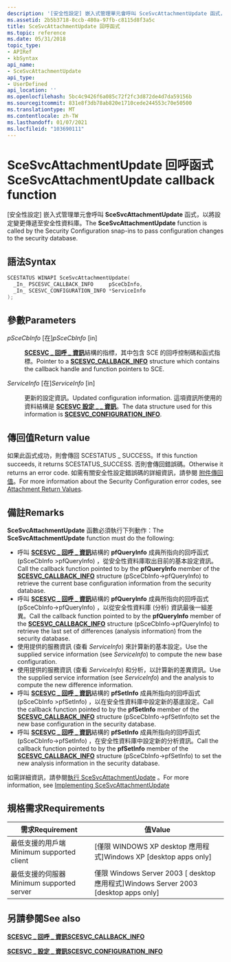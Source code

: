 ```yaml
---
description: '[安全性設定] 嵌入式管理單元會呼叫 SceSvcAttachmentUpdate 函式，以將設定變更傳遞至安全性資料庫。'
ms.assetid: 2b5b3718-8ccb-480a-97fb-c8115d8f3a5c
title: SceSvcAttachmentUpdate 回呼函式
ms.topic: reference
ms.date: 05/31/2018
topic_type:
- APIRef
- kbSyntax
api_name:
- SceSvcAttachmentUpdate
api_type:
- UserDefined
api_location: ''
ms.openlocfilehash: 5bc4c9426f6a085c72f2fc3d872de4d7da59156b
ms.sourcegitcommit: 831e8f3db78ab820e1710cede244553c70e50500
ms.translationtype: MT
ms.contentlocale: zh-TW
ms.lasthandoff: 01/07/2021
ms.locfileid: "103690111"
---
```

# <a name="scesvcattachmentupdate-callback-function"></a><span data-ttu-id="1f6a3-103">SceSvcAttachmentUpdate 回呼函式</span><span class="sxs-lookup"><span data-stu-id="1f6a3-103">SceSvcAttachmentUpdate callback function</span></span>

<span data-ttu-id="1f6a3-104">[安全性設定] 嵌入式管理單元會呼叫 **SceSvcAttachmentUpdate** 函式，以將設定變更傳遞至安全性資料庫。</span><span class="sxs-lookup"><span data-stu-id="1f6a3-104">The **SceSvcAttachmentUpdate** function is called by the Security Configuration snap-ins to pass configuration changes to the security database.</span></span>

## <a name="syntax"></a><span data-ttu-id="1f6a3-105">語法</span><span class="sxs-lookup"><span data-stu-id="1f6a3-105">Syntax</span></span>


```C++
SCESTATUS WINAPI SceSvcAttachmentUpdate(
  _In_ PSCESVC_CALLBACK_INFO     pSceCbInfo,
  _In_ SCESVC_CONFIGURATION_INFO *ServiceInfo
);
```



## <a name="parameters"></a><span data-ttu-id="1f6a3-106">參數</span><span class="sxs-lookup"><span data-stu-id="1f6a3-106">Parameters</span></span>

<dl> <dt>

<span data-ttu-id="1f6a3-107">*pSceCbInfo* \[在\]</span><span class="sxs-lookup"><span data-stu-id="1f6a3-107">*pSceCbInfo* \[in\]</span></span>
</dt> <dd>

<span data-ttu-id="1f6a3-108">[**SCESVC \_ 回呼 \_ 資訊**](/windows/win32/api/scesvc/ns-scesvc-scesvc_callback_info)結構的指標，其中包含 SCE 的回呼控制碼和函式指標。</span><span class="sxs-lookup"><span data-stu-id="1f6a3-108">Pointer to a [**SCESVC\_CALLBACK\_INFO**](/windows/win32/api/scesvc/ns-scesvc-scesvc_callback_info) structure which contains the callback handle and function pointers to SCE.</span></span>

</dd> <dt>

<span data-ttu-id="1f6a3-109">*ServiceInfo* \[在\]</span><span class="sxs-lookup"><span data-stu-id="1f6a3-109">*ServiceInfo* \[in\]</span></span>
</dt> <dd>

<span data-ttu-id="1f6a3-110">更新的設定資訊。</span><span class="sxs-lookup"><span data-stu-id="1f6a3-110">Updated configuration information.</span></span> <span data-ttu-id="1f6a3-111">這項資訊所使用的資料結構是 [**SCESVC 設定 \_ \_ 資訊**](/windows/win32/api/scesvc/ns-scesvc-scesvc_configuration_info)。</span><span class="sxs-lookup"><span data-stu-id="1f6a3-111">The data structure used for this information is [**SCESVC\_CONFIGURATION\_INFO**](/windows/win32/api/scesvc/ns-scesvc-scesvc_configuration_info).</span></span>

</dd> </dl>

## <a name="return-value"></a><span data-ttu-id="1f6a3-112">傳回值</span><span class="sxs-lookup"><span data-stu-id="1f6a3-112">Return value</span></span>

<span data-ttu-id="1f6a3-113">如果此函式成功，則會傳回 SCESTATUS \_ SUCCESS。</span><span class="sxs-lookup"><span data-stu-id="1f6a3-113">If this function succeeds, it returns SCESTATUS\_SUCCESS.</span></span> <span data-ttu-id="1f6a3-114">否則會傳回錯誤碼。</span><span class="sxs-lookup"><span data-stu-id="1f6a3-114">Otherwise it returns an error code.</span></span> <span data-ttu-id="1f6a3-115">如需有關安全性設定錯誤碼的詳細資訊，請參閱 [附件傳回值](management-return-values.md)。</span><span class="sxs-lookup"><span data-stu-id="1f6a3-115">For more information about the Security Configuration error codes, see [Attachment Return Values](management-return-values.md).</span></span>

## <a name="remarks"></a><span data-ttu-id="1f6a3-116">備註</span><span class="sxs-lookup"><span data-stu-id="1f6a3-116">Remarks</span></span>

<span data-ttu-id="1f6a3-117">**SceSvcAttachmentUpdate** 函數必須執行下列動作：</span><span class="sxs-lookup"><span data-stu-id="1f6a3-117">The **SceSvcAttachmentUpdate** function must do the following:</span></span>

-   <span data-ttu-id="1f6a3-118">呼叫 [**SCESVC \_ 回呼 \_ 資訊**](/windows/win32/api/scesvc/ns-scesvc-scesvc_callback_info)結構的 **pfQueryInfo** 成員所指向的回呼函式 (pSceCbInfo >pfQueryInfo) ，從安全性資料庫取出目前的基本設定資訊。</span><span class="sxs-lookup"><span data-stu-id="1f6a3-118">Call the callback function pointed to by the **pfQueryInfo** member of the [**SCESVC\_CALLBACK\_INFO**](/windows/win32/api/scesvc/ns-scesvc-scesvc_callback_info) structure (pSceCbInfo->pfQueryInfo) to retrieve the current base configuration information from the security database.</span></span>
-   <span data-ttu-id="1f6a3-119">呼叫 [**SCESVC \_ 回呼 \_ 資訊**](/windows/win32/api/scesvc/ns-scesvc-scesvc_callback_info)結構的 **pfQueryInfo** 成員所指向的回呼函式 (pSceCbInfo->pfQueryInfo) ，以從安全性資料庫 (分析) 資訊最後一組差異。</span><span class="sxs-lookup"><span data-stu-id="1f6a3-119">Call the callback function pointed to by the **pfQueryInfo** member of the [**SCESVC\_CALLBACK\_INFO**](/windows/win32/api/scesvc/ns-scesvc-scesvc_callback_info) structure (pSceCbInfo->pfQueryInfo) to retrieve the last set of differences (analysis information) from the security database.</span></span>
-   <span data-ttu-id="1f6a3-120">使用提供的服務資訊 (查看 *ServiceInfo*) 來計算新的基本設定。</span><span class="sxs-lookup"><span data-stu-id="1f6a3-120">Use the supplied service information (see *ServiceInfo*) to compute the new base configuration.</span></span>
-   <span data-ttu-id="1f6a3-121">使用提供的服務資訊 (查看 *ServiceInfo*) 和分析，以計算新的差異資訊。</span><span class="sxs-lookup"><span data-stu-id="1f6a3-121">Use the supplied service information (see *ServiceInfo*) and the analysis to compute the new difference information.</span></span>
-   <span data-ttu-id="1f6a3-122">呼叫 [**SCESVC \_ 回呼 \_ 資訊**](/windows/win32/api/scesvc/ns-scesvc-scesvc_callback_info)結構的 **pfSetInfo** 成員所指向的回呼函式 (pSceCbInfo >pfSetInfo) ，以在安全性資料庫中設定新的基底設定。</span><span class="sxs-lookup"><span data-stu-id="1f6a3-122">Call the callback function pointed to by the **pfSetInfo** member of the [**SCESVC\_CALLBACK\_INFO**](/windows/win32/api/scesvc/ns-scesvc-scesvc_callback_info) structure (pSceCbInfo->pfSetInfo)to set the new base configuration in the security database.</span></span>
-   <span data-ttu-id="1f6a3-123">呼叫 [**SCESVC \_ 回呼 \_ 資訊**](/windows/win32/api/scesvc/ns-scesvc-scesvc_callback_info)結構的 **pfSetInfo** 成員所指向的回呼函式 (pSceCbInfo->pfSetInfo) ，在安全性資料庫中設定新的分析資訊。</span><span class="sxs-lookup"><span data-stu-id="1f6a3-123">Call the callback function pointed to by the **pfSetInfo** member of the [**SCESVC\_CALLBACK\_INFO**](/windows/win32/api/scesvc/ns-scesvc-scesvc_callback_info) structure (pSceCbInfo->pfSetInfo) to set the new analysis information in the security database.</span></span>

<span data-ttu-id="1f6a3-124">如需詳細資訊，請參閱[執行 SceSvcAttachmentUpdate](implementing-scesvcattachmentupdate.md) 。</span><span class="sxs-lookup"><span data-stu-id="1f6a3-124">For more information, see [Implementing SceSvcAttachmentUpdate](implementing-scesvcattachmentupdate.md)</span></span>

## <a name="requirements"></a><span data-ttu-id="1f6a3-125">規格需求</span><span class="sxs-lookup"><span data-stu-id="1f6a3-125">Requirements</span></span>



| <span data-ttu-id="1f6a3-126">需求</span><span class="sxs-lookup"><span data-stu-id="1f6a3-126">Requirement</span></span> | <span data-ttu-id="1f6a3-127">值</span><span class="sxs-lookup"><span data-stu-id="1f6a3-127">Value</span></span> |
|-------------------------------------|------------------------------------------------------|
| <span data-ttu-id="1f6a3-128">最低支援的用戶端</span><span class="sxs-lookup"><span data-stu-id="1f6a3-128">Minimum supported client</span></span><br/> | <span data-ttu-id="1f6a3-129">\[僅限 WINDOWS XP desktop 應用程式\]</span><span class="sxs-lookup"><span data-stu-id="1f6a3-129">Windows XP \[desktop apps only\]</span></span><br/>          |
| <span data-ttu-id="1f6a3-130">最低支援的伺服器</span><span class="sxs-lookup"><span data-stu-id="1f6a3-130">Minimum supported server</span></span><br/> | <span data-ttu-id="1f6a3-131">僅限 Windows Server 2003 \[ desktop 應用程式\]</span><span class="sxs-lookup"><span data-stu-id="1f6a3-131">Windows Server 2003 \[desktop apps only\]</span></span><br/> |



## <a name="see-also"></a><span data-ttu-id="1f6a3-132">另請參閱</span><span class="sxs-lookup"><span data-stu-id="1f6a3-132">See also</span></span>

<dl> <dt>

[<span data-ttu-id="1f6a3-133">**SCESVC \_ 回呼 \_ 資訊**</span><span class="sxs-lookup"><span data-stu-id="1f6a3-133">**SCESVC\_CALLBACK\_INFO**</span></span>](/windows/win32/api/scesvc/ns-scesvc-scesvc_callback_info)
</dt> <dt>

[<span data-ttu-id="1f6a3-134">**SCESVC \_ 設定 \_ 資訊**</span><span class="sxs-lookup"><span data-stu-id="1f6a3-134">**SCESVC\_CONFIGURATION\_INFO**</span></span>](/windows/win32/api/scesvc/ns-scesvc-scesvc_configuration_info)
</dt> </dl>

 

 




